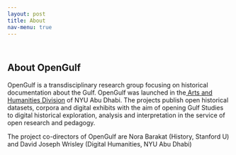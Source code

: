 ```yaml
---
layout: post
title: About
nav-menu: true
---
```




<!-- One -->
<section id="one">
	<div class="inner">
		<header class="major">
			<!-- <h1>About</h1> -->
		</header>

<!-- Content -->
<h2 id="content">About OpenGulf</h2>
<p>OpenGulf is a transdisciplinary research group focusing on historical documentation about the Gulf. OpenGulf was launched in the<a href="https://nyuad.nyu.edu/en/academics/divisions/arts-and-humanities.html" class="link"> Arts and Humanities Division</a> of NYU Abu Dhabi. The projects publish open historical datasets, corpora and digital exhibits with the aim of opening Gulf Studies to digital historical exploration, analysis and interpretation in the service of open research and pedagogy.</p>

<p>The project co-directors of OpenGulf are Nora Barakat (History, Stanford U) and David Joseph Wrisley (Digital Humanities, NYU Abu Dhabi)</p>

<!-- <p> Read more about OpenGulf <a href="https://djwrisley.com/wp-content/uploads/2019/05/Open-Gulf-May-2019.pdf">here </a> -->
